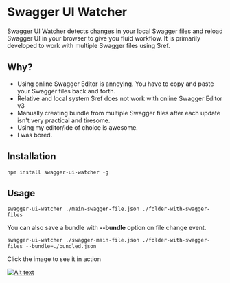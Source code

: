 # Swagger UI Watcher

Swagger UI Watcher detects changes in your local Swagger files and reload Swagger UI in your browser to give you fluid workflow. It is primarily developed to work with multiple Swagger files using $ref.

## Why?

- Using online Swagger Editor is annoying. You have to copy and paste your Swagger files back and forth.
- Relative and local system $ref does not work with online Swagger Editor v3
- Manually creating bundle from multiple Swagger files after each update isn't very practical and tiresome.
- Using my editor/ide of choice is awesome.
- I was bored.

## Installation

```
npm install swagger-ui-watcher -g
```

## Usage

```
swagger-ui-watcher ./main-swagger-file.json ./folder-with-swagger-files
```

You can also save a bundle with **--bundle** option on file change event.

```
swagger-ui-watcher ./swagger-main-file.json ./folder-with-swagger-files --bundle=./bundled.json
``` 

Click the image to see it in action

[![Alt text](http://i.imgur.com/UQMAn4U.png)](https://www.youtube.com/embed/s-77RrN311c)
